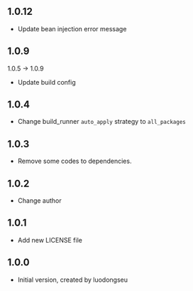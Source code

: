## 1.0.12

- Update bean injection error message

## 1.0.9 
1.0.5 -> 1.0.9

- Update build config

## 1.0.4

- Change build_runner `auto_apply` strategy to `all_packages`

## 1.0.3

- Remove some codes to dependencies.

## 1.0.2

- Change author

## 1.0.1

- Add new LICENSE file

## 1.0.0

- Initial version, created by luodongseu
